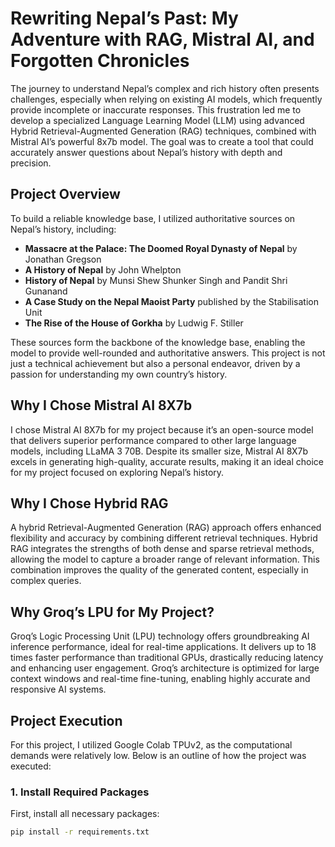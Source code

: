 # Rewriting Nepal’s Past: My Adventure with RAG, Mistral AI, and Forgotten Chronicles

The journey to understand Nepal’s complex and rich history often presents challenges, especially when relying on existing AI models, which frequently provide incomplete or inaccurate responses. This frustration led me to develop a specialized Language Learning Model (LLM) using advanced Hybrid Retrieval-Augmented Generation (RAG) techniques, combined with Mistral AI’s powerful 8x7b model. The goal was to create a tool that could accurately answer questions about Nepal’s history with depth and precision.

## Project Overview

To build a reliable knowledge base, I utilized authoritative sources on Nepal’s history, including:

- **Massacre at the Palace: The Doomed Royal Dynasty of Nepal** by Jonathan Gregson
- **A History of Nepal** by John Whelpton
- **History of Nepal** by Munsi Shew Shunker Singh and Pandit Shri Gunanand
- **A Case Study on the Nepal Maoist Party** published by the Stabilisation Unit
- **The Rise of the House of Gorkha** by Ludwig F. Stiller

These sources form the backbone of the knowledge base, enabling the model to provide well-rounded and authoritative answers. This project is not just a technical achievement but also a personal endeavor, driven by a passion for understanding my own country’s history.

## Why I Chose Mistral AI 8X7b

I chose Mistral AI 8X7b for my project because it’s an open-source model that delivers superior performance compared to other large language models, including LLaMA 3 70B. Despite its smaller size, Mistral AI 8X7b excels in generating high-quality, accurate results, making it an ideal choice for my project focused on exploring Nepal’s history.

## Why I Chose Hybrid RAG

A hybrid Retrieval-Augmented Generation (RAG) approach offers enhanced flexibility and accuracy by combining different retrieval techniques. Hybrid RAG integrates the strengths of both dense and sparse retrieval methods, allowing the model to capture a broader range of relevant information. This combination improves the quality of the generated content, especially in complex queries.

## Why Groq’s LPU for My Project?

Groq’s Logic Processing Unit (LPU) technology offers groundbreaking AI inference performance, ideal for real-time applications. It delivers up to 18 times faster performance than traditional GPUs, drastically reducing latency and enhancing user engagement. Groq’s architecture is optimized for large context windows and real-time fine-tuning, enabling highly accurate and responsive AI systems.

## Project Execution

For this project, I utilized Google Colab TPUv2, as the computational demands were relatively low. Below is an outline of how the project was executed:

### 1. Install Required Packages

First, install all necessary packages:

```bash
pip install -r requirements.txt
